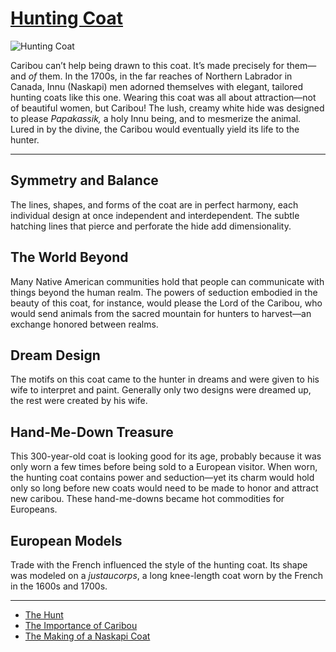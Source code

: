 # [Hunting Coat](http://artstories.artsmia.org/#/o/114602)
![Hunting Coat](http://api.artsmia.org/images/114602/large.jpg)

Caribou can’t help being drawn to this coat. It’s made precisely for them—and *of* them. In the 1700s, in the far reaches of Northern Labrador in Canada, Innu (Naskapi) men adorned themselves with elegant, tailored hunting coats like this one. Wearing this coat was all about attraction—not of beautiful women, but Caribou! The lush, creamy white hide was designed to please *Papakassik,* a holy Innu being, and to mesmerize the animal. Lured in by the divine, the Caribou would eventually yield its life to the hunter.

---

## Symmetry and Balance

The lines, shapes, and forms of the coat are in perfect harmony, each individual design at once independent and interdependent. The subtle hatching lines that pierce and perforate the hide add dimensionality.

## The World Beyond

Many Native American communities hold that people can communicate with things beyond the human realm. The powers of seduction embodied in the beauty of this coat, for instance, would please the Lord of the Caribou, who would send animals from the sacred mountain for hunters to harvest—an exchange honored between realms.

## Dream Design

The motifs on this coat came to the hunter in dreams and were given to his wife to interpret and paint. Generally only two designs were dreamed up, the rest were created by his wife.

## Hand-Me-Down Treasure

This 300-year-old coat is looking good for its age, probably because it was only worn a few times before being sold to a European visitor. When worn, the hunting coat contains power and seduction—yet its charm would hold only so long before new coats would need to be made to honor and attract new caribou. These hand-me-downs became hot commodities for Europeans.

## European Models

Trade with the French influenced the style of the hunting coat. Its shape was modeled on a *justaucorps*, a long knee-length coat worn by the French in the 1600s and 1700s.

---

* [The Hunt](../stories/the-hunt.md)
* [The Importance of Caribou](../stories/the-importance-of-caribou.md)
* [The Making of a Naskapi Coat](../stories/the-making-of-a-naskapi-coat.md)
